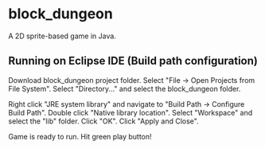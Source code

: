 # block_dungeon
A 2D sprite-based game in Java.


## Running on Eclipse IDE (Build path configuration)
Download block_dungeon project folder.
Select "File -> Open Projects from File System".
Select "Directory..." and select the block_dungeon folder.

Right click "JRE system library" and navigate to "Build Path -> Configure Build Path". 
Double click "Native library location".
Select "Workspace" and select the "lib" folder. Click "OK". Click "Apply and Close". 

Game is ready to run. Hit green play button!
